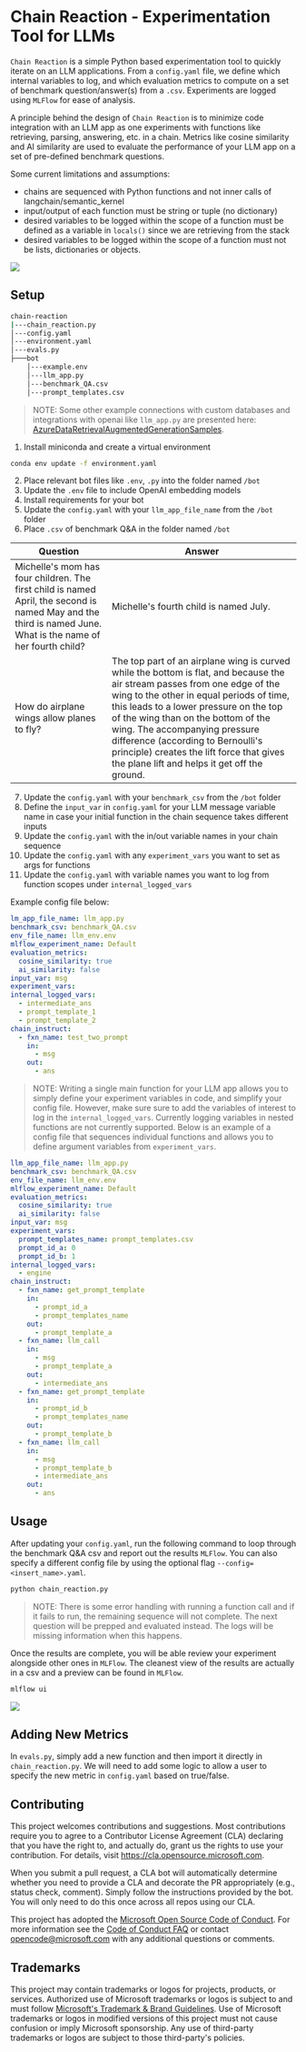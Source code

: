 # Chain Reaction - Experimentation Tool for LLMs

`Chain Reaction` is a simple Python based experimentation tool to quickly iterate on an LLM applications. From a `config.yaml` file, we define which internal variables to log, and which evaluation metrics to compute on a set of benchmark question/answer(s) from a `.csv`. Experiments are logged using `MLFlow` for ease of analysis.

A principle behind the design of `Chain Reaction` is to minimize code integration with an LLM app as one experiments with functions like retrieving, parsing, answering, etc. in a chain. Metrics like cosine similarity and AI similarity are used to evaluate the performance of your LLM app on a set of pre-defined benchmark questions. 

Some current limitations and assumptions:
- chains are sequenced with Python functions and not inner calls of langchain/semantic_kernel
- input/output of each function must be string or tuple (no dictionary)
- desired variables to be logged within the scope of a function must be defined as a variable in `locals()` since we are retrieving from the stack
- desired variables to be logged within the scope of a function must not be lists, dictionaries or objects.

![](img/chain_reaction_design.png)

## Setup

```cmd
chain-reaction                            
|---chain_reaction.py            
│---config.yaml                  
│---environment.yaml              
│---evals.py                     
├───bot                          
    │---example.env         
    │---llm_app.py                
    │---benchmark_QA.csv         
    │---prompt_templates.csv         
```

> NOTE: Some other example connections with custom databases and integrations with openai like `llm_app.py` are presented here: [AzureDataRetrievalAugmentedGenerationSamples](https://github.com/microsoft/AzureDataRetrievalAugmentedGenerationSamples/tree/main/Python). 

1. Install miniconda and create a virtual environment
```bash
conda env update -f environment.yaml
```
2. Place relevant bot files like `.env`, `.py` into the folder named `/bot`
3. Update the `.env` file to include OpenAI embedding models
4. Install requirements for your bot
5. Update the `config.yaml` with your `llm_app_file_name` from the `/bot` folder
6. Place `.csv` of benchmark Q&A in the folder named `/bot`

| Question      | Answer |
| ----------- | ----------- |
| Michelle's mom has four children. The first child is named April, the second is named May and the third is named June. What is the name of her fourth child? | Michelle's fourth child is named July. |
| How do airplane wings allow planes to fly? | The top part of an airplane wing is curved while the bottom is flat, and because the air stream passes from one edge of the wing to the other in equal periods of time, this leads to a lower pressure on the top of the wing than on the bottom of the wing. The accompanying pressure difference (according to Bernoulli's principle) creates the lift force that gives the plane lift and helps it get off the ground. |

7. Update the `config.yaml` with your `benchmark_csv` from the `/bot` folder
8. Define the `input_var` in `config.yaml` for your LLM message variable name in case your initial function in the chain sequence takes different inputs
9. Update the `config.yaml` with the in/out variable names in your chain sequence
10. Update the `config.yaml` with any `experiment_vars` you want to set as args for functions
11. Update the `config.yaml` with variable names you want to log from function scopes under `internal_logged_vars`

Example config file below:
```yaml
lm_app_file_name: llm_app.py
benchmark_csv: benchmark_QA.csv
env_file_name: llm_env.env
mlflow_experiment_name: Default
evaluation_metrics:
  cosine_similarity: true
  ai_similarity: false
input_var: msg
experiment_vars:
internal_logged_vars:
  - intermediate_ans
  - prompt_template_1
  - prompt_template_2
chain_instruct:
  - fxn_name: test_two_prompt
    in:
      - msg
    out:
      - ans
```

> NOTE: Writing a single main function for your LLM app allows you to simply define your experiment variables in code, and simplify your config file. However, make sure sure to add the variables of interest to log in the `internal_logged_vars`. Currently logging variables in nested functions are not currently supported. Below is an example of a config file that sequences individual functions and allows you to define argument variables from `experiment_vars`.

```yaml
llm_app_file_name: llm_app.py
benchmark_csv: benchmark_QA.csv
env_file_name: llm_env.env
mlflow_experiment_name: Default
evaluation_metrics:
  cosine_similarity: true
  ai_similarity: false
input_var: msg
experiment_vars:
  prompt_templates_name: prompt_templates.csv
  prompt_id_a: 0
  prompt_id_b: 1
internal_logged_vars:
  - engine
chain_instruct:
  - fxn_name: get_prompt_template
    in:
      - prompt_id_a
      - prompt_templates_name
    out:
      - prompt_template_a
  - fxn_name: llm_call
    in:
      - msg
      - prompt_template_a
    out:
      - intermediate_ans
  - fxn_name: get_prompt_template
    in:
      - prompt_id_b
      - prompt_templates_name
    out:
      - prompt_template_b
  - fxn_name: llm_call
    in:
      - msg
      - prompt_template_b
      - intermediate_ans
    out:
      - ans
```

## Usage

After updating your `config.yaml`, run the following command to loop through the benchmark Q&A csv and report out the results `MLFlow`. You can also specify a different config file by using the optional flag `--config=<insert_name>.yaml`.

```bash
python chain_reaction.py
```

> NOTE: There is some error handling with running a function call and if it fails to run, the remaining sequence will not complete. The next question will be prepped and evaluated instead. The logs will be missing information when this happens.

Once the results are complete, you will be able review your experiment alongside other ones in `MLFlow`. The cleanest view of the results are actually in a csv and a preview can be found in `MLFlow`.

```bash
mlflow ui
```
![](img/mlflow_dashboard.png)

## Adding New Metrics

In `evals.py`, simply add a new function and then import it directly in `chain_reaction.py`. We will need to add some logic to allow a user to specify the new metric in `config.yaml` based on true/false. 

## Contributing

This project welcomes contributions and suggestions.  Most contributions require you to agree to a
Contributor License Agreement (CLA) declaring that you have the right to, and actually do, grant us
the rights to use your contribution. For details, visit https://cla.opensource.microsoft.com.

When you submit a pull request, a CLA bot will automatically determine whether you need to provide
a CLA and decorate the PR appropriately (e.g., status check, comment). Simply follow the instructions
provided by the bot. You will only need to do this once across all repos using our CLA.

This project has adopted the [Microsoft Open Source Code of Conduct](https://opensource.microsoft.com/codeofconduct/).
For more information see the [Code of Conduct FAQ](https://opensource.microsoft.com/codeofconduct/faq/) or
contact [opencode@microsoft.com](mailto:opencode@microsoft.com) with any additional questions or comments.

## Trademarks

This project may contain trademarks or logos for projects, products, or services. Authorized use of Microsoft 
trademarks or logos is subject to and must follow 
[Microsoft's Trademark & Brand Guidelines](https://www.microsoft.com/en-us/legal/intellectualproperty/trademarks/usage/general).
Use of Microsoft trademarks or logos in modified versions of this project must not cause confusion or imply Microsoft sponsorship.
Any use of third-party trademarks or logos are subject to those third-party's policies.

